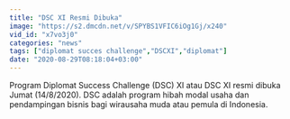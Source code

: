 ```yaml
---
title: "DSC XI Resmi Dibuka"
image: "https://s2.dmcdn.net/v/SPYBS1VFIC6iOg1Gj/x240"
vid_id: "x7vo3j0"
categories: "news"
tags: ["diplomat succes challenge","DSCXI","diplomat"]
date: "2020-08-29T08:18:04+03:00"
---
```

Program Diplomat Success Challenge (DSC) XI atau DSC XI resmi dibuka Jumat (14/8/2020). DSC adalah program hibah modal usaha dan pendampingan bisnis bagi wirausaha muda atau pemula di Indonesia.  <br>
